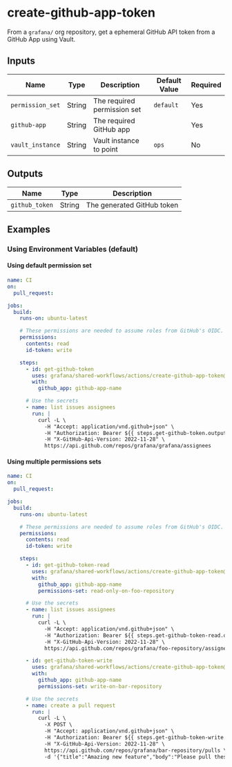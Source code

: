 # create-github-app-token

From a `grafana/` org repository, get a ephemeral GitHub API token from a GitHub App using Vault.

## Inputs

| Name             | Type   | Description                 | Default Value | Required |
| ---------------- | ------ | --------------------------- | ------------- | -------- |
| `permission_set` | String | The required permission set | `default`     | Yes      |
| `github-app`     | String | The required GitHub app     |               | Yes      |
| `vault_instance` | String | Vault instance to point     | `ops`         | No       |

## Outputs

| Name           | Type   | Description                |
| -------------- | ------ | -------------------------- |
| `github_token` | String | The generated GitHub token |

## Examples

### Using Environment Variables (default)

<!-- x-release-please-start-version -->

#### Using default permission set

```yaml
name: CI
on:
  pull_request:

jobs:
  build:
    runs-on: ubuntu-latest

    # These permissions are needed to assume roles from GitHub's OIDC.
    permissions:
      contents: read
      id-token: write

    steps:
      - id: get-github-token
        uses: grafana/shared-workflows/actions/create-github-app-token@create-github-app-token/v0.2.2
        with:
          github_app: github-app-name

      # Use the secrets
      - name: list issues assignees
        run: |
          curl -L \
            -H "Accept: application/vnd.github+json" \
            -H "Authorization: Bearer ${{ steps.get-github-token.outputs.github_token }}" \
            -H "X-GitHub-Api-Version: 2022-11-28" \
            https://api.github.com/repos/grafana/grafana/assignees
```

#### Using multiple permissions sets

```yaml
name: CI
on:
  pull_request:

jobs:
  build:
    runs-on: ubuntu-latest

    # These permissions are needed to assume roles from GitHub's OIDC.
    permissions:
      contents: read
      id-token: write

    steps:
      - id: get-github-token-read
        uses: grafana/shared-workflows/actions/create-github-app-token@create-github-app-token/v0.2.2
        with:
          github_app: github-app-name
          permissions-set: read-only-on-foo-repository

      # Use the secrets
      - name: list issues assignees
        run: |
          curl -L \
            -H "Accept: application/vnd.github+json" \
            -H "Authorization: Bearer ${{ steps.get-github-token-read.outputs.github_token }}" \
            -H "X-GitHub-Api-Version: 2022-11-28" \
            https://api.github.com/repos/grafana/foo-repository/assignees

      - id: get-github-token-write
        uses: grafana/shared-workflows/actions/create-github-app-token@create-github-app-token/v0.2.2
        with:
          github_app: github-app-name
          permissions-set: write-on-bar-repository

      # Use the secrets
      - name: create a pull request
        run: |
          curl -L \
            -X POST \
            -H "Accept: application/vnd.github+json" \
            -H "Authorization: Bearer ${{ steps.get-github-token-write.outputs.github_token }}" \
            -H "X-GitHub-Api-Version: 2022-11-28" \
            https://api.github.com/repos/grafana/bar-repository/pulls \
            -d '{"title":"Amazing new feature","body":"Please pull these awesome changes in!","head":"octocat:new-feature","base":"master"}'
```

<!-- x-release-please-end-version -->

